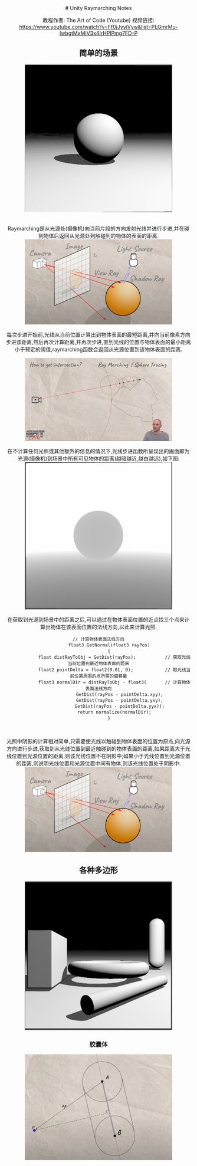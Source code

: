 <div align="center">
# Unity Raymarching Notes

教程作者: The Art of Code (Youtube)
视频链接: https://www.youtube.com/watch?v=Ff0jJyyiVyw&list=PLGmrMu-IwbgtMxMiV3x4IrHPlPmg7FD-P

## 简单的场景

<img src="ReadmeImg/SimpleScene.png" width="400">

<br>
<br>

Raymarching是从光源处(摄像机)向当前片段的方向发射光线并进行步进,并在碰到物体后返回从光源处到触碰到的物体的表面的距离.
<br>
<img src="ReadmeImg/Raymarching.png" width="400">
<br>

每次步进开始前,光线从当前位置计算出到物体表面的最短距离,并向当前像素方向步进该距离,然后再次计算距离,并再次步进,直到光线的位置与物体表面的最小距离小于预定的阈值,raymarching函数会返回从光源位置到该物体表面的距离.

<img src="ReadmeImg/Raymarching解释图.png" width="400">
<br>

在不计算任何光照或其他额外的信息的情况下,光线步进函数所呈现出的画面即为光源(摄像机)到场景中所有可见物体的距离(越暗越近,越白越远),如下图:
<img src="ReadmeImg/raymarching返回值.png" width="400">
<br>

在获取到光源到场景中的距离之后,可以通过在物体表面位置的近点找三个点来计算出物体在该表面位置的法线方向,以此来计算光照.
    
    // 计算物体表面法线方向
            float3 GetNormal(float3 rayPos)
            {
                float distRayToObj = GetDist(rayPos);           // 获取光线当前位置到最近物体表面的距离
                float2 pointDelta = float2(0.01, 0);            // 取光线当前位置周围的点所需的偏移量
                float3 normalDir = distRayToObj - float3(       // 计算物体表面法线方向
                    GetDist(rayPos - pointDelta.xyy),
                    GetDist(rayPos - pointDelta.yxy),
                    GetDist(rayPos - pointDelta.yyx));
                return normalize(normalDir);
            }
<br>

光照中阴影的计算相对简单,只需要使光线以触碰到物体表面的位置为原点,向光源方向进行步进,获取到从光线位置到最近触碰到的物体表面的距离,如果距离大于光线位置到光源位置的距离,则该光线位置不在阴影中;如果小于光线位置到光源位置的距离,则说明光线位置和光源位置中间有物体,则该光线位置处于阴影中.
<img src="ReadmeImg/Raymarching.png" width="400">



## 各种多边形
<img src="ReadmeImg/Primitives.png" width="400">

### 胶囊体
<img src="ReadmeImg/胶囊体.png" width="400">



</div>